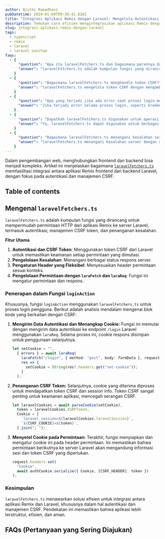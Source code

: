 ```yaml
---
author: Qisthi Ramadhani
pubDatetime: 2024-01-09T09:30:41.816Z
title: "Integrasi Aplikasi Remix dengan Laravel: Mengelola Autentikasi dan CSRF dengan Elegan"
description: Temukan cara efisien mengintegrasikan aplikasi Remix dengan Laravel. Artikel ini mendalami pengelolaan autentikasi, token CSRF, dan penanganan respons server dengan laravelFetchers.ts.
slug: integrasi-aplikasi-remix-dengan-laravel
tags:
  - typescript
  - remix
  - laravel
  - laravel sanctum
faqs:
  - {
      "question": "Apa itu laravelFetchers.ts dan bagaimana perannya dalam integrasi Remix dengan Laravel?",
      "answer": "laravelFetchers.ts adalah kumpulan fungsi yang dirancang untuk mempermudah komunikasi HTTP antara aplikasi Remix (frontend) dan Laravel (backend). Fungsi-fungsi ini memfasilitasi autentikasi, manajemen CSRF token, dan penanganan respons server, menjadikan integrasi antara kedua teknologi ini lebih mudah dan aman.",
    }
  - {
      "question": "Bagaimana laravelFetchers.ts menghandle token CSRF?",
      "answer": "laravelFetchers.ts mengelola token CSRF dengan mengambilnya dari cookie respons server dan kemudian menyertakan token tersebut dalam header permintaan untuk permintaan yang dimutasi (seperti POST, PUT) ke server Laravel. Ini mencegah serangan CSRF, memastikan keamanan transaksi data.",
    }
  - {
      "question": "Apa yang terjadi jika ada error saat proses login menggunakan laravelFetchers.ts?",
      "answer": "Jika terjadi error selama proses login, seperti kredensial yang salah atau masalah server, laravelFetchers.ts akan menangkap dan mengembalikan error tersebut. Ini memungkinkan aplikasi frontend untuk menampilkan pesan error yang relevan kepada pengguna.",
    }
  - {
      "question": "Dapatkah laravelFetchers.ts digunakan untuk operasi lain selain login?",
      "answer": "Ya, laravelFetchers.ts dapat digunakan untuk berbagai operasi yang membutuhkan komunikasi antara frontend Remix dan backend Laravel. Ini termasuk mengirim data formulir, mengambil data dari server, dan operasi CRUD lainnya, dengan manajemen keamanan dan error yang terintegrasi.",
    }
  - {
      "question": "Bagaimana laravelFetchers.ts menangani kesalahan server, seperti error 500?",
      "answer": "laravelFetchers.ts menangani kesalahan server dengan mengidentifikasi status respons dan melemparkan error jika status menunjukkan masalah server (misalnya status 500). Ini memungkinkan frontend untuk merespons secara tepat, seperti menampilkan pesan kesalahan atau melakukan tindakan pemulihan.",
    }
---
```


Dalam pengembangan web, menghubungkan frontend dan backend bisa menjadi kompleks. Artikel ini menjelaskan bagaimana [`laravelFetchers.ts`](/posts/integrasi-remix-dengan-laravel-membangun-fetch-api-kustom-dengan-typescript) memfasilitasi integrasi antara aplikasi Remix frontend dan backend Laravel, dengan fokus pada autentikasi dan manajemen CSRF.

## Table of contents

## Mengenal `laravelFetchers.ts`

`laravelFetchers.ts` adalah kumpulan fungsi yang dirancang untuk mempermudah permintaan HTTP dari aplikasi Remix ke server Laravel, termasuk autentikasi, manajemen CSRF token, dan penanganan kesalahan.

**Fitur Utama**

1. **Autentikasi dan CSRF Token**: Menggunakan token CSRF dari Laravel untuk memastikan keamanan setiap permintaan yang dimutasi.
2. **Pengelolaan Kesalahan**: Menangani berbagai status respons server.
3. **Pengaturan Header yang Fleksibel**: Menyesuaikan header permintaan sesuai konteks.
4. **Pengelolaan Permintaan dengan `laraFetch` dan `laraReq`**: Fungsi ini mengatur permintaan dan respons.

### Penerapan dalam Fungsi `loginAction`

Khususnya, fungsi `loginAction` menggunakan `laravelFetchers.ts` untuk proses login pengguna. Berikut adalah analisis mendalam mengenai blok kode yang berkaitan dengan CSRF:

1. **Mengirim Data Autentikasi dan Menangkap Cookie:**
   Fungsi ini memulai dengan mengirim data autentikasi ke endpoint `/login` Laravel menggunakan `laraReq`. Selama proses ini, cookie respons disimpan untuk penggunaan selanjutnya.

   ```typescript
   let setCookie = "",
     { errors } = await laraReq(
       laraFetch("/login", { method: "post", body: formData }, request),
       res => {
         setCookie = String(res?.headers.get("set-cookie"));
       }
     );
   ```

2. **Penanganan CSRF Token:**
   Selanjutnya, cookie yang diterima diproses untuk mendapatkan token CSRF dan session info. Token CSRF sangat penting untuk keamanan aplikasi, mencegah serangan CSRF.

   ```typescript
   let laravelCookies = await parseCookie(setCookie),
     token = laravelCookies.XSRFToken,
     Cookie = [
       `laravel_session=${laravelCookies.laravelSession}`,
       `${CSRF_COOKIE}=${token}`,
     ].join("; ");
   ```

3. **Menyetel Cookie pada Permintaan:**
   Terakhir, fungsi menyiapkan dan mengatur cookie ini pada header permintaan. Ini memastikan bahwa permintaan berikutnya ke server Laravel akan mengandung informasi sesi dan token CSRF yang diperlukan.
   ```typescript
   request.headers.set(
     "Cookie",
     await authCookie.serialize({ Cookie, [CSRF_HEADER]: token })
   );
   ```

### Kesimpulan

`laravelFetchers.ts` menawarkan solusi efisien untuk integrasi antara aplikasi Remix dan Laravel, khususnya dalam hal autentikasi dan manajemen CSRF. Pendekatan ini memastikan bahwa aplikasi lebih terstruktur, efisien, dan aman.

## FAQs (Pertanyaan yang Sering Diajukan)
